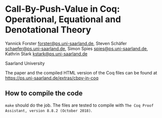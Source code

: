 # Call-By-Push-Value in Coq: Operational, Equational and Denotational Theory

Yannick Forster <forster@ps.uni-saarland.de>,
Steven Schäfer <schaefer@ps.uni-saarland.de>,
Simon Spies <spies@ps.uni-saarland.de>,
Kathrin Stark <kstark@ps.uni-saarland.de>

Saarland University

The paper and the compiled HTML version of the Coq files can be found at https://ps.uni-saarland.de/extras/cbpv-in-coq

## How to compile the code

`make` should do the job. The files are tested to compile with `The Coq Proof Assistant, version 8.8.2 (October 2018)`.


